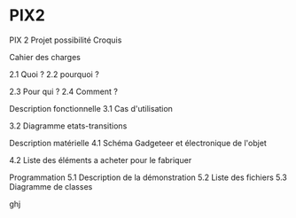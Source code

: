﻿PIX2
====

PIX 2 Projet possibilité
Croquis

Cahier des charges 

2.1 Quoi ? 
2.2 pourquoi ? 

2.3 Pour qui ? 
2.4 Comment ?

Description fonctionnelle
3.1 Cas d'utilisation

3.2 Diagramme etats-transitions

Description matérielle
4.1 Schéma Gadgeteer et électronique de l'objet

4.2 Liste des éléments a acheter pour le fabriquer

Programmation 5.1 Description de la démonstration 5.2 Liste des fichiers 5.3 Diagramme de classes


ghj